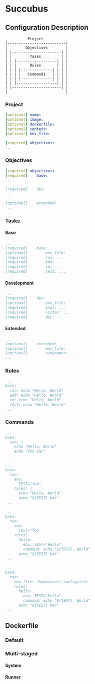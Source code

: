 # Succubus

## Configuration Description

```shell
          Project
|--------------------------|
|        Objectives        |
| |----------------------| |
| |        Tasks         | |
| | |------------------| | |
| | |      Rules       | | |
| | | |--------------| | | |
| | | |   Commands   | | | |
| | | |--------------| | | |
| | |------------------| | |
| |----------------------| |
|--------------------------|
```

### Project

```yaml
[optional] name:
[optional] image:
[optional] dockerfile:
[optional] context:
[optional] env_file:

[required] objectives:
...
```

### Objectives

```yaml
[required] objectives:
[required]    base:
...

[required]    dev:
...

[optional]    extended:
...
```

### Tasks

#### Base

```yaml
...
[required]    base:
[optional]        env_file:
[required]        run: ...
[required]        add: ...
[required]        rm: ...
[required]        test: ...
```

#### Development

```yaml
...
[required]    dev:
[optional]        env_file:
[required]        anal: ...
[required]        linter: ...
[required]        doc: ...
```

#### Extended

```yaml
...
[optional]    extended:
[optional]        env_file:
[optional]        <anyname>: ...
...
```

### Rules

```yaml
...
base:
  run: echo "Hello, World"
  add: echo "Hello, World"
  rm: echo "Hello, World"
  test: echo "Hello, World"
...
```

### Commands

```yaml
...
base:
  run: |
    echo "Hello, World"
    echo "foo bar"
...
```

```yaml
...
base:
  run:
    env:
      TEST="foo"
    rules: |
      echo "Hello, World"
      echo "${TEST} bar"
...
```

```yaml
...
base:
  run:
    env:
      TEST="foo"
    rules:
      hello:
        env: TEST="Hello"
        command: echo "${TEST}, World"
      echo "${TEST} bar"
...
```

```yaml
...
base:
  run:
    env_file: /home/user/.config/test
    rules:
      hello:
        env: TEST="Hello"
        command: echo "${TEST}, World"
      echo "${TEST} bar"
...
```

## Dockerfile

<!-- Explain:
1. Layers
2. Caching
3. Multi-stage
-->

### Default

### Multi-staged

<!-- Explain:
1. System tag
2. Runner tag
3. Everything in between
-->

#### System

#### Runner
